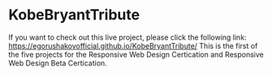 # KobeBryantTribute

If you want to check out this live project, please click the following link: https://egorushakovofficial.github.io/KobeBryantTribute/
This is the first of the five projects for the Responsive Web Design Certication and Responsive Web Design Beta Certication. 
